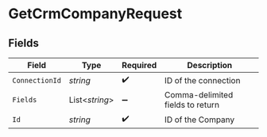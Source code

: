 # GetCrmCompanyRequest


## Fields

| Field                            | Type                             | Required                         | Description                      |
| -------------------------------- | -------------------------------- | -------------------------------- | -------------------------------- |
| `ConnectionId`                   | *string*                         | :heavy_check_mark:               | ID of the connection             |
| `Fields`                         | List<*string*>                   | :heavy_minus_sign:               | Comma-delimited fields to return |
| `Id`                             | *string*                         | :heavy_check_mark:               | ID of the Company                |